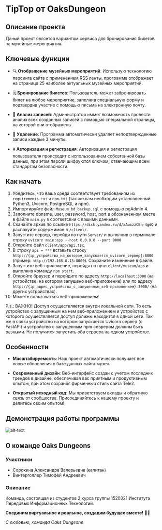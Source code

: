 # TipTop от OaksDungeon
## Описание проекта

Даный проект является вариантом сервиса для бронирования билетов на музейные мероприятия.

## Ключевые функции

- 🔍 **Отображение музейных мероприятий**: Использую технологию парсинга сайта с применением RSS ленты, программа отображает на странице 25 наиболее актуальных музейных мероприятий.
  
- 🗒️ **Бронирование билетов**: Пользователь может забронировать билет на любое мероприятие, заполнив специальную форму и подтвердив участие с помощью письма на электронную почту.

- 🫳 **Анализ записей**: Администратор иммет возможность провести анализ всех созданных записей с помощью специальной страницы, на которой они отображены.

- 🚮 **Удаление**: Программа автоматически удаляет неподтвержденные записи каждые 3 минуты.

- ⬇️ **Авторизация и регистрация**: Авторизация и регистрация пользователя происходит с использованием собсвтенной базы данных, при этом пароли шифруются ключом, отвечающим всем стандартам безопасности.

## Как начать

1. Убедитесь, что ваша среда соответствует требованиям из `requirements.txt` и `npm.txt` (так же вам необходим установленный Python3, Uvicorn, PostgreSQL и npm).
2. Импортируйте файл `Museum_bd_backup.sql` с помощью pgAdmin 4.
3. Заполните dbname, user, password, host, port в обозначенном месте в файле `main.py` в соответсвии с вашими данными.
4. Скачайте архив по ссылке `https://disk.yandex.ru/d/xAwxzzCBn-4gdQ` и распакуйте содержимое в `/client/`.
5. Запустите сервер, перейдя по пути `Server/` и выполнив в терминале строку `uvicorn main:app --host 0.0.0.0 --port 8000`
6. Откройте файл `client/app/api.tsx`.
7. В строку `api = ***` вставьте строку `http://{ip_устройства_на_котором_запускается_uvicorn_сервер}:8000` (пример: `http://192.168.0.13:8000`). Сохраните изменение в файле.
8. Запустите веб-приложение, перейдя по пути `client/museum/app` и выполнив команду `npm start`.
9. Откройте браузер и перейдите по адресу `http://localhost:3000` (на устройстве, на котором запущено веб-приложение) или по адресу `http://{ip_адрес_устройства_с_запущенным_веб-приложением}:3000/` (на других устройствах).
10. Можете пользоваться веб-приложением!

P.s.: ВАЖНО! Доступ осуществляется внутри локальной сети. То есть устройство с запущенным на нем веб-приложением и устройство с которого осуществляется доступ должны находится в одной сети. Так же в связи устройство на котором запускается Uvicorn сервер (с FastAPI) и устройство с запущенным npm севрером должны быть разными. Не получится запустить оба сервера на одном устройстве. 

## Особенности

- **Масштабируемость**: Наш проект автоматически получает все новые обновления в базе данных сайта музея.
  
- **Современный дизайн**: Веб-интерфейс создан с учетом последних трендов в дизайне, обеспечивая вас приятным и продуктивным опытом, при этом сохраняя фирменный стиль сайта Tele2.

- **Открытый исходный код**: Мы приветствуем вклады и обратную связь от сообщества. Присоединяйтесь к нашему проекту и делитесь своим опытом!

## Демонстрация работы программы
![alt-text](demo_tip_top.gif)


## О команде Oaks Dungeons
### Участники
- Сорокина Александра Валерьевна (капитан)
- Винтерголлер Тимофей Андреевич

### Описание
Команда, состоящая из студентов 2 курса группы 1520321 Института Передовых Информационных Технологий.

**Соединим виртуальное и реальное, создадим будущее вместе!** 🚀🌟

*С любовью, команда Oaks Dungeons*
